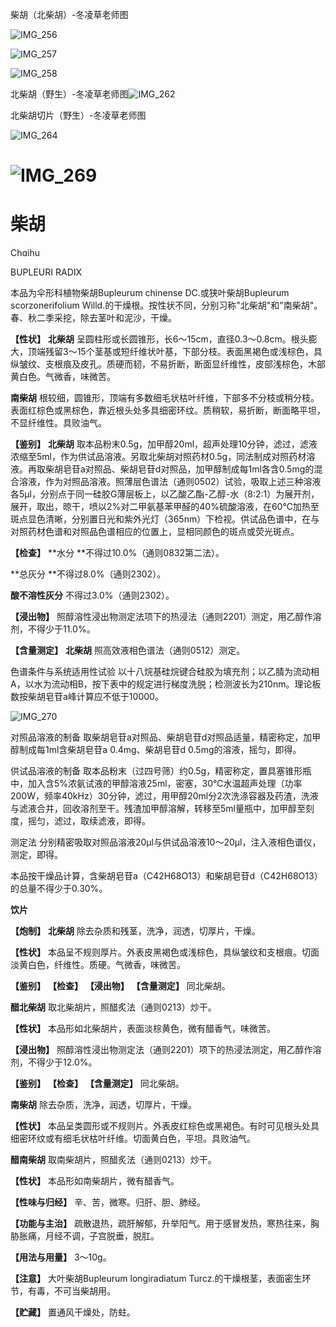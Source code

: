 柴胡（北柴胡）-冬凌草老师图

![IMG_256](/medicine-image/chai-hu/1.png)

![IMG_257](/medicine-image/chai-hu/2.png)

![IMG_258](/medicine-image/chai-hu/3.png)

北柴胡（野生）-冬凌草老师图![IMG_262](/medicine-image/chai-hu/4.png)

北柴胡切片（野生）-冬凌草老师图

![IMG_264](/medicine-image/chai-hu/5.png)

# ![IMG_269](/medicine-image/chai-hu/6.png)

# ****柴胡****

Chɑihu

BUPLEURI RADIX

本品为伞形科植物柴胡Bupleurum chinense DC.或狭叶柴胡Bupleurum scorzonerifolium Willd.的干燥根。按性状不同，分别习称"北柴胡"和"南柴胡"。春、秋二季采挖，除去茎叶和泥沙，干燥。

**【性状】** **北柴胡** 呈圆柱形或长圆锥形，长6～15cm，直径0.3～0.8cm。根头膨大，顶端残留3～15个茎基或短纤维状叶基，下部分枝。表面黑褐色或浅棕色，具纵皱纹、支根痕及皮孔。质硬而韧，不易折断，断面显纤维性，皮部浅棕色，木部黄白色。气微香，味微苦。

**南柴胡** 根较细，圆锥形，顶端有多数细毛状枯叶纤维，下部多不分枝或稍分枝。表面红棕色或黑棕色，靠近根头处多具细密环纹。质稍软，易折断，断面略平坦，不显纤维性。具败油气。

**【鉴别】** **北柴胡** 取本品粉末0.5g，加甲醇20ml，超声处理10分钟，滤过，滤液浓缩至5ml，作为供试品溶液。另取北柴胡对照药材0.5g，同法制成对照药材溶液。再取柴胡皂苷a对照品、柴胡皂苷d对照品，加甲醇制成每1ml各含0.5mg的混合溶液，作为对照品溶液。照薄层色谱法（通则0502）试验，吸取上述三种溶液各5μl，分别点于同一硅胶G薄层板上，以乙酸乙酯-乙醇-水（8:2:1）为展开剂，展开，取出，晾干，喷以2\%对二甲氨基苯甲醛的40\%硫酸溶液，在60℃加热至斑点显色清晰，分别置日光和紫外光灯（365nm）下检视。供试品色谱中，在与对照药材色谱和对照品色谱相应的位置上，显相同颜色的斑点或荧光斑点。

**【检查】** **水分 **不得过10.0\%（通则0832第二法）。

**总灰分 **不得过8.0\%（通则2302）。

**酸不溶性灰分** 不得过3.0\%（通则2302）。

**【浸出物】** 照醇溶性浸出物测定法项下的热浸法（通则2201）测定，用乙醇作溶剂，不得少于11.0\%。

**【含量测定】** **北柴胡** 照高效液相色谱法（通则0512）测定。

色谱条件与系统适用性试验 以十八烷基硅烷键合硅胶为填充剂；以乙腈为流动相A，以水为流动相B，按下表中的规定进行梯度洗脱；检测波长为210nm。理论板数按柴胡皂苷a峰计算应不低于10000。

![IMG_270](/medicine-image/chai-hu/7.png)

对照品溶液的制备 取柴胡皂苷a对照品、柴胡皂苷d对照品适量，精密称定，加甲醇制成每1ml含柴胡皂苷a 0.4mg、柴胡皂苷d 0.5mg的溶液，摇匀，即得。

供试品溶液的制备 取本品粉末（过四号筛）约0.5g，精密称定，置具塞锥形瓶中，加入含5\%浓氨试液的甲醇溶液25ml，密塞，30℃水温超声处理（功率200W，频率40kHz）30分钟，滤过，用甲醇20ml分2次洗涤容器及药渣，洗液与滤液合并，回收溶剂至干。残渣加甲醇溶解，转移至5ml量瓶中，加甲醇至刻度，摇匀，滤过，取续滤液，即得。

测定法 分别精密吸取对照品溶液20μl与供试品溶液10～20μl，注入液相色谱仪，测定，即得。

本品按干燥品计算，含柴胡皂苷a（C42H68O13）和柴胡皂苷d（C42H68O13）的总量不得少于0.30\%。

**饮片**

**【炮制】** **北柴胡** 除去杂质和残茎，洗净，润透，切厚片，干燥。

**【性状】** 本品呈不规则厚片。外表皮黑褐色或浅棕色，具纵皱纹和支根痕。切面淡黄白色，纤维性。质硬。气微香，味微苦。

**【鉴别】** **【检查】** **【浸出物】** **【含量测定】** 同北柴胡。

**醋北柴胡** 取北柴胡片，照醋炙法（通则0213）炒干。

**【性状】** 本品形如北柴胡片，表面淡棕黄色，微有醋香气，味微苦。

**【浸出物】** 照醇溶性浸出物测定法（通则2201）项下的热浸法测定，用乙醇作溶剂，不得少于12.0\%。

**【鉴别】** **【检查】** **【含量测定】** 同北柴胡。

**南柴胡** 除去杂质，洗净，润透，切厚片，干燥。

**【性状】** 本品呈类圆形或不规则片。外表皮红棕色或黑褐色。有时可见根头处具细密环纹或有细毛状枯叶纤维。切面黄白色，平坦。具败油气。

**醋南柴胡** 取南柴胡片，照醋炙法（通则0213）炒干。

**【性状】** 本品形如南柴胡片，微有醋香气。

**【性味与归经】** 辛、苦，微寒。归肝、胆、肺经。

**【功能与主治】** 疏散退热，疏肝解郁，升举阳气。用于感冒发热，寒热往来，胸胁胀痛，月经不调，子宫脱垂，脱肛。

**【用法与用量】** 3～10g。

**【注意】** 大叶柴胡Bupleurum longiradiatum Turcz.的干燥根茎，表面密生环节，有毒，不可当柴胡用。

**【贮藏】** 置通风干燥处，防蛀。